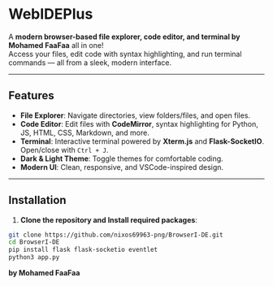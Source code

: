 # WebIDEPlus

A **modern browser-based file explorer, code editor, and terminal  by Mohamed FaaFaa** all in one!  
Access your files, edit code with syntax highlighting, and run terminal commands — all from a sleek, modern interface.

---

## Features

- **File Explorer**: Navigate directories, view folders/files, and open files.
- **Code Editor**: Edit files with **CodeMirror**, syntax highlighting for Python, JS, HTML, CSS, Markdown, and more.
- **Terminal**: Interactive terminal powered by **Xterm.js** and **Flask-SocketIO**. Open/close with `Ctrl + J`.
- **Dark & Light Theme**: Toggle themes for comfortable coding.
- **Modern UI**: Clean, responsive, and VSCode-inspired design.

---

## Installation

1. **Clone the repository and Install required packages**:

```bash
git clone https://github.com/nixos69963-png/BrowserI-DE.git
cd BrowserI-DE
pip install flask flask-socketio eventlet
python3 app.py
```

**by Mohamed FaaFaa**
